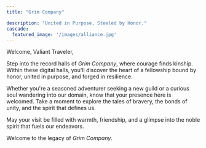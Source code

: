 ```yaml
---
title: "Grim Company"

description: "United in Purpose, Steeled by Honor."
cascade:
  featured_image: '/images/alliance.jpg'
---
```

Welcome, Valiant Traveler,

Step into the record halls of *Grim Company*, where courage finds kinship. Within these digital halls, you'll discover the heart of a fellowship bound by honor, united in purpose, and forged in resilience.

Whether you're a seasoned adventurer seeking a new guild or a curious soul wandering into our domain, know that your presence here is welcomed. Take a moment to explore the tales of bravery, the bonds of unity, and the spirit that defines us.

May your visit be filled with warmth, friendship, and a glimpse into the noble spirit that fuels our endeavors.

Welcome to the legacy of *Grim Company*.